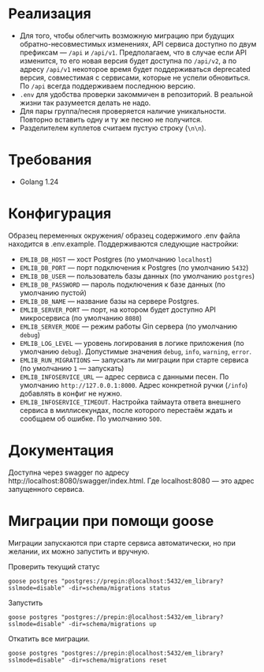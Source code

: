# Реализация
* Для того, чтобы облегчить возможную миграцию при будущих обратно-несовместимых изменениях, API сервиса доступно по двум префиксам — `/api` и `/api/v1`. Предполагаем, что в случае если API изменится, то его новая версия будет доступна по `/api/v2`, а по адресу `/api/v1` некоторое время будет поддерживаться deprecated версия, совместимая с сервисами, которые не успели обновиться. По `/api` всегда поддерживаем последнюю версию.
* `.env` для удобства проверки закоммичен в репозиторий. В реальной жизни так разумеется делать не надо.
* Для пары группа/песня проверяется наличие уникальности. Повторно вставить одну и ту же песню не получится.
* Разделителем куплетов считаем пустую строку (`\n\n`).

# Требования
* Golang 1.24

# Конфигурация
Образец переменных окружения/ образец содержимого .env файла находится в .env.example.
Поддерживаются следующие настройки:
* `EMLIB_DB_HOST` — хост Postgres (по умолчанию `localhost`)
* `EMLIB_DB_PORT` — порт подключения к Postgres (по умолчанию `5432`)
* `EMLIB_DB_USER` — пользователь базы данных (по умолчанию `postgres`)
* `EMLIB_DB_PASSWORD` — пароль подключения к базе данных (по умолчанию пустой)
* `EMLIB_DB_NAME` — название базы на сервере Postgres.
* `EMLIB_SERVER_PORT` — порт, на котором будет доступно API микросервиса (по умолчанию `8080`)
* `EMLIB_SERVER_MODE` — режим работы Gin сервера (по умолчанию `debug`)
* `EMLIB_LOG_LEVEL` — уровень логирования в логике приложения (по умолчанию `debug`). Допустимые значения `debug`, `info`, `warning`, `error`.
* `EMLIB_RUN_MIGRATIONS` — запускать ли миграции при старте сервиса (по умолчанию `1` — запускать)
* `EMLIB_INFOSERVICE_URL` — адрес сервиса с данными песен. По умолчанию `http://127.0.0.1:8000`. Адрес конкретной ручки (`/info`) добавлять в конфиг не нужно.
* `EMLIB_INFOSERVICE_TIMEOUT`. Настройка таймаута ответа внешнего сервиса в миллисекундах, после которого перестаём ждать и сообщаем об ошибке. По умолчанию `500`.

# Документация
Доступна через swagger по адресу http://localhost:8080/swagger/index.html. Где localhost:8080 — это адрес запущенного сервиса.

# Миграции при помощи goose
Миграции запускаются при старте сервиса автоматически, но при желании, их можно запустить и вручную.

Проверить текущий статус
```
goose postgres "postgres://prepin:@localhost:5432/em_library?sslmode=disable" -dir=schema/migrations status
```
Запустить
```
goose postgres "postgres://prepin:@localhost:5432/em_library?sslmode=disable" -dir=schema/migrations up
```
Откатить все миграции.
```
goose postgres "postgres://prepin:@localhost:5432/em_library?sslmode=disable" -dir=schema/migrations reset
```
